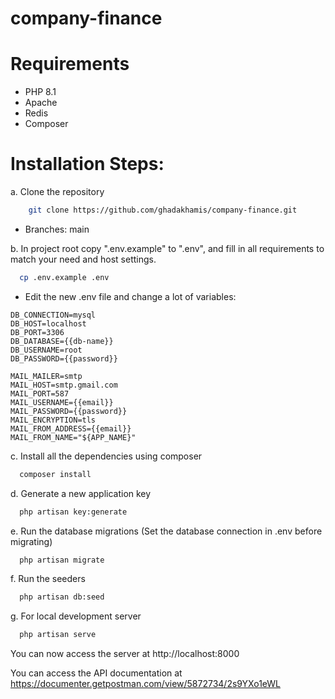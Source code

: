 # company-finance
# Requirements
  
- PHP 8.1
- Apache
- Redis
- Composer

# Installation Steps:

a. Clone the repository 

```bash
    git clone https://github.com/ghadakhamis/company-finance.git
  ```
- Branches: main

b. In project root copy ".env.example" to ".env", and fill in all requirements to match your need and host settings.

```bash
  cp .env.example .env
  ```
- Edit the new .env file and change a lot of variables:
```
DB_CONNECTION=mysql
DB_HOST=localhost
DB_PORT=3306
DB_DATABASE={{db-name}}
DB_USERNAME=root
DB_PASSWORD={{password}}

MAIL_MAILER=smtp
MAIL_HOST=smtp.gmail.com
MAIL_PORT=587
MAIL_USERNAME={{email}}
MAIL_PASSWORD={{password}}
MAIL_ENCRYPTION=tls
MAIL_FROM_ADDRESS={{email}}
MAIL_FROM_NAME="${APP_NAME}"

  ```
c. Install all the dependencies using composer

```bash
  composer install
  ```
d. Generate a new application key

```bash
  php artisan key:generate
  ```
e. Run the database migrations (Set the database connection in .env before migrating)

```bash
  php artisan migrate
  ```
f. Run the seeders

```bash
  php artisan db:seed
  ```
g. For local development server
```bash
  php artisan serve
  ```                                                                                                  
You can now access the server at http://localhost:8000     

You can access the API documentation at https://documenter.getpostman.com/view/5872734/2s9YXo1eWL